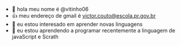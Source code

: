 - 👋 hola meu nome é @vitinho06
- :+1: meu endereço de gmail é victor.couto@escola.pr.gov.br
- 👀 eu estou interesado em aprender novas linguagens
- 🌱 eu estou aprendendo a programar recentemente a linguagem de javaScript e Scrath



